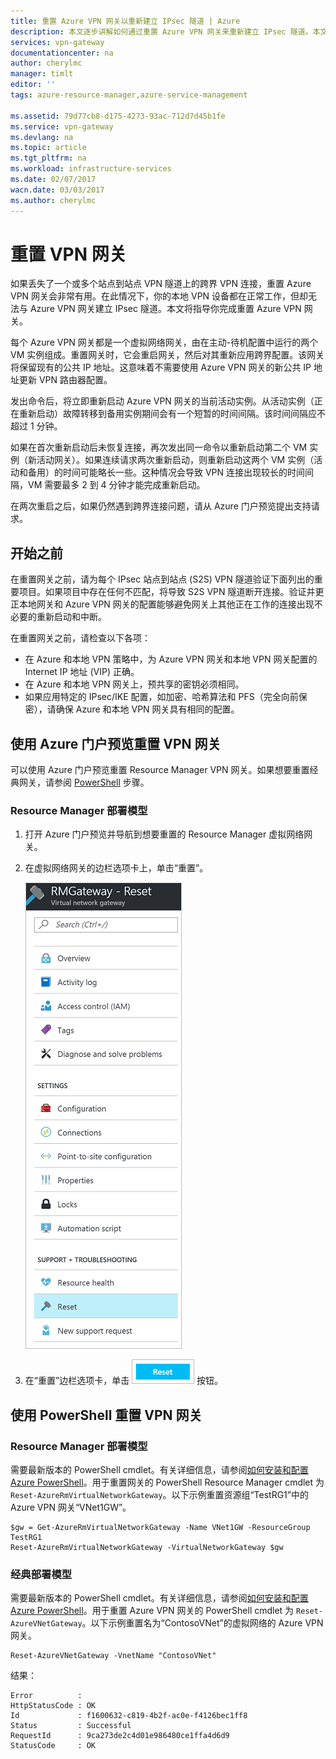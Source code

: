 ```yaml
---
title: 重置 Azure VPN 网关以重新建立 IPsec 隧道 | Azure
description: 本文逐步讲解如何通过重置 Azure VPN 网关来重新建立 IPsec 隧道。本文适用于经典和 Resource Manager 部署模型中的 VPN 网关。
services: vpn-gateway
documentationcenter: na
author: cherylmc
manager: timlt
editor: ''
tags: azure-resource-manager,azure-service-management

ms.assetid: 79d77cb8-d175-4273-93ac-712d7d45b1fe
ms.service: vpn-gateway
ms.devlang: na
ms.topic: article
ms.tgt_pltfrm: na
ms.workload: infrastructure-services
ms.date: 02/07/2017
wacn.date: 03/03/2017
ms.author: cherylmc
---
```


# 重置 VPN 网关

如果丢失了一个或多个站点到站点 VPN 隧道上的跨界 VPN 连接，重置 Azure VPN 网关会非常有用。在此情况下，你的本地 VPN 设备都在正常工作，但却无法与 Azure VPN 网关建立 IPsec 隧道。本文将指导你完成重置 Azure VPN 网关。

每个 Azure VPN 网关都是一个虚拟网络网关，由在主动-待机配置中运行的两个 VM 实例组成。重置网关时，它会重启网关，然后对其重新应用跨界配置。该网关将保留现有的公共 IP 地址。这意味着不需要使用 Azure VPN 网关的新公共 IP 地址更新 VPN 路由器配置。

发出命令后，将立即重新启动 Azure VPN 网关的当前活动实例。从活动实例（正在重新启动）故障转移到备用实例期间会有一个短暂的时间间隔。该时间间隔应不超过 1 分钟。

如果在首次重新启动后未恢复连接，再次发出同一命令以重新启动第二个 VM 实例（新活动网关）。如果连续请求两次重新启动，则重新启动这两个 VM 实例（活动和备用）的时间可能略长一些。这种情况会导致 VPN 连接出现较长的时间间隔，VM 需要最多 2 到 4 分钟才能完成重新启动。

在两次重启之后，如果仍然遇到跨界连接问题，请从 Azure 门户预览提出支持请求。

## 开始之前
在重置网关之前，请为每个 IPsec 站点到站点 (S2S) VPN 隧道验证下面列出的重要项目。如果项目中存在任何不匹配，将导致 S2S VPN 隧道断开连接。验证并更正本地网关和 Azure VPN 网关的配置能够避免网关上其他正在工作的连接出现不必要的重新启动和中断。

在重置网关之前，请检查以下各项：

* 在 Azure 和本地 VPN 策略中，为 Azure VPN 网关和本地 VPN 网关配置的 Internet IP 地址 (VIP) 正确。
* 在 Azure 和本地 VPN 网关上，预共享的密钥必须相同。
* 如果应用特定的 IPsec/IKE 配置，如加密、哈希算法和 PFS（完全向前保密），请确保 Azure 和本地 VPN 网关具有相同的配置。

## 使用 Azure 门户预览重置 VPN 网关

可以使用 Azure 门户预览重置 Resource Manager VPN 网关。如果想要重置经典网关，请参阅 [PowerShell](#resetclassic) 步骤。

### Resource Manager 部署模型

1. 打开 Azure 门户预览并导航到想要重置的 Resource Manager 虚拟网络网关。
2. 在虚拟网络网关的边栏选项卡上，单击“重置”。

    ![“重置 VPN 网关”边栏选项卡](./media/vpn-gateway-howto-reset-gateway/reset-vpn-gateway-portal.png)  

3. 在“重置”边栏选项卡，单击 ![“重置 VPN 网关”边栏选项卡](./media/vpn-gateway-howto-reset-gateway/reset-button.png) 按钮。

## 使用 PowerShell 重置 VPN 网关

### Resource Manager 部署模型

需要最新版本的 PowerShell cmdlet。有关详细信息，请参阅[如何安装和配置 Azure PowerShell](https://docs.microsoft.com/powershell/azureps-cmdlets-docs)。用于重置网关的 PowerShell Resource Manager cmdlet 为 `Reset-AzureRmVirtualNetworkGateway`。以下示例重置资源组“TestRG1”中的 Azure VPN 网关“VNet1GW”。

```
$gw = Get-AzureRmVirtualNetworkGateway -Name VNet1GW -ResourceGroup TestRG1
Reset-AzureRmVirtualNetworkGateway -VirtualNetworkGateway $gw
```

### <a name="resetclassic"></a>经典部署模型

需要最新版本的 PowerShell cmdlet。有关详细信息，请参阅[如何安装和配置 Azure PowerShell](https://docs.microsoft.com/powershell/azureps-cmdlets-docs)。用于重置 Azure VPN 网关的 PowerShell cmdlet 为 `Reset-AzureVNetGateway`。以下示例重置名为“ContosoVNet”的虚拟网络的 Azure VPN 网关。

```
Reset-AzureVNetGateway -VnetName "ContosoVNet" 
```

结果：

```
Error          :
HttpStatusCode : OK
Id             : f1600632-c819-4b2f-ac0e-f4126bec1ff8
Status         : Successful
RequestId      : 9ca273de2c4d01e986480ce1ffa4d6d9
StatusCode     : OK
```

<!---HONumber=Mooncake_0227_2017-->
<!--Update_Description: add a new portal solution and delete "next step"->